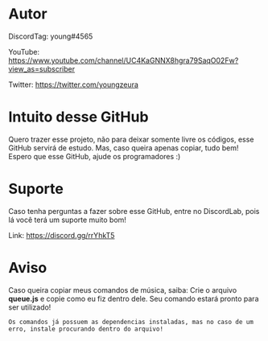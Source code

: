 # Autor

DiscordTag: young#4565

YouTube: https://www.youtube.com/channel/UC4KaGNNX8hgra79SaqO02Fw?view_as=subscriber

Twitter: https://twitter.com/youngzeura

# Intuito desse GitHub

 Quero trazer esse projeto, não para deixar somente livre os códigos, esse GitHub servirá de estudo. Mas, caso queira apenas copiar, tudo bem! Espero que esse GitHub, ajude os programadores :)

# Suporte

 Caso tenha perguntas a fazer sobre esse GitHub, entre no DiscordLab, pois lá você terá um suporte muito bom!

Link: https://discord.gg/rrYhkT5

# Aviso

 Caso queira copiar meus comandos de música, saiba: Crie o arquivo **queue.js** e copie como eu fiz dentro dele. Seu comando estará pronto para ser utilizado!

```
Os comandos já possuem as dependencias instaladas, mas no caso de um erro, instale procurando dentro do arquivo!
```

